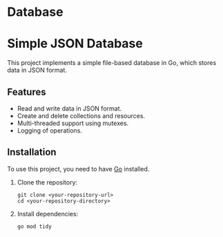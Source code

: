 # Database

# Simple JSON Database

This project implements a simple file-based database in Go, which stores data in JSON format.

## Features

- Read and write data in JSON format.
- Create and delete collections and resources.
- Multi-threaded support using mutexes.
- Logging of operations.

## Installation

To use this project, you need to have [Go](https://golang.org/dl/) installed.

1. Clone the repository:
   ```
   git clone <your-repository-url>
   cd <your-repository-directory>
2. Install dependencies:
   ```
   go mod tidy
